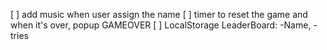 [ ] add music when user assign the name
[ ] timer to reset the game and when it's over, popup GAMEOVER
[ ] LocalStorage LeaderBoard: -Name, -tries
